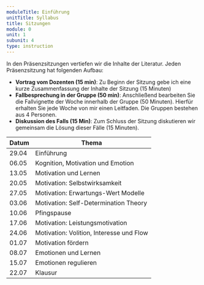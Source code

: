 ```yaml
---
moduleTitle: Einführung
unitTitle: Syllabus
title: Sitzungen
module: 0
unit: 1
subunit: 4
type: instruction
---
```

	

In den Präsenzsitzungen vertiefen wir die Inhalte der Literatur. Jeden Präsenzsitzung hat folgenden Aufbau:

* **Vortrag vom Dozenten (15 min)**: Zu Beginn der Sitzung gebe ich eine kurze Zusammenfassung der Inhalte der Sitzung (15 Minuten)
* **Fallbesprechung in der Gruppe (50 min)**: Anschließend bearbeiten Sie die Fallvignette der Woche innerhalb der Gruppe (50 Minuten). Hierfür erhalten Sie jede Woche von mir einen Leitfaden. Die Gruppen bestehen aus 4 Personen. 
* **Diskussion des Falls (15 Min)**: Zum Schluss der Sitzung diskutieren wir gemeinsam die Lösung dieser Fälle (15 Minuten).



| Datum | Thema                                    |
|-------|------------------------------------------|
| 29.04 | Einführung                               |
| 06.05 | Kognition, Motivation und Emotion        |
| 13.05 | Motivation und Lernen                    |
| 20.05 | Motivation: Selbstwirksamkeit            |
| 27.05 | Motivation: Erwartungs-Wert Modelle      |
| 03.06 | Motivation: Self-Determination Theory    |
| 10.06 | Pfingspause                              |
| 17.06 | Motivation: Leistungsmotivation          |
| 24.06 | Motivation: Volition, Interesse und Flow |
| 01.07 | Motivation fördern                       |
| 08.07 | Emotionen und Lernen                     |
| 15.07 | Emotionen regulieren                     |
| 22.07 | Klausur                                  |